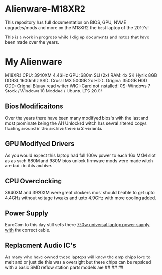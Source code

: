 # Alienware-M18XR2
This repository has full documentation on BIOS, GPU, NVME upgrades/mods and more on the M18XR2 the best laptop of the 2010's!

This is a work in progress while I dig up documents and notes that have been made over the years.


# My Alienware

M18XR2
CPU: 3940XM 4.4GHz
GPU: 680m SLI (2x)
RAM: 4x SK Hynix 8GB DDR3L 1600mhz
SSD: Crusal MX 500GB 2x
HDD: Original 350GB HDD
ODD: Orignal Bluray read writer
WIGI: Card not installed!
OS: Windows 7 Stock / Windows 10 Modded / Ubuntu LTS 20.04

## Bios Modificaitons

Over the years there have been many modifyed bios's with the last and most prominate being the A11 Unlocked witch has sevral altered copys floating around in the archive there is 2 veriants.

## GPU Modifyed Drivers

As you would expect this laptop had full 100w power to each 16x MXM slot as as such 680M and 980M bios unlock firmware mods were made witch are both in this archive.

## CPU Overclocking
3940XM and 3920XM were great clockers most should beable to get upto 4.4GHz without voltage tweaks and upto 4.9GHz with more cooling added.

## Power Supply

EuroCom to this day still sells there [750w universal laptop power supply with](https://eurocom.com/ec/configure(2,404,0)ec) the correct cable.

## Replacment Audio IC's

As many who have owned these laptops will know the amp chips love to melt and or just die this was a oversight but these chips can be repalced with a basic SMD reflow station parts models are ## ## ##
